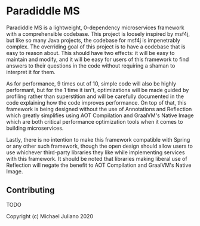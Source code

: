 # Paradiddle MS

Paradiddle MS is a lightweight, 0-dependency microservices framework with a comprehensible codebase.
This project is loosely inspired by msf4j, but like so many Java projects, the codebase for msf4j
is impenetrably complex. The overriding goal of this project is to have a codebase that is easy to
reason about. This should have two effects: it will be easy to maintain and modify, and it will be
easy for users of this framework to find answers to their questions in the code without requiring
a shaman to interpret it for them.

As for performance, 9 times out of 10, simple code will also be highly performant, but for the 1
time it isn't, optimizations will be made guided by profiling rather than superstition and will be
carefully documented in the code explaining how the code improves performance. On top of that, this
framework is being designed without the use of Annotations and Reflection which greatly simplifies
using AOT Compilation and GraalVM's Native Image which are both critical performance optimization
tools when it comes to building microservices.

Lastly, there is no intention to make this framework compatible with Spring or any other such
framework, though the open design should allow users to use whichever third-party libraries they
like while implementing services with this framework. It should be noted that libraries making
liberal use of Reflection will negate the benefit to AOT Compilation and GraalVM's Native Image.

## Contributing

TODO

Copyright (c) Michael Juliano 2020